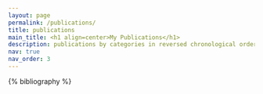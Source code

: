 ```yaml
---
layout: page
permalink: /publications/
title: publications
main_title: <h1 align=center>My Publications</h1>
description: publications by categories in reversed chronological order. generated by jekyll-scholar.
nav: true
nav_order: 3
---
```


<!-- _pages/publications.md -->

<!-- Bibsearch Feature -->

<!-- {% include bib_search.liquid %} -->

<div class="publications">

{% bibliography %}

</div>
